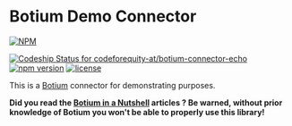 # Botium Demo Connector

[![NPM](https://nodei.co/npm/botium-connector-echo.png?downloads=true&downloadRank=true&stars=true)](https://nodei.co/npm/botium-connector-echo/)

[![Codeship Status for codeforequity-at/botium-connector-echo](https://app.codeship.com/projects/fd625c10-c64c-0136-db44-0eb186de3d7b/status?branch=master)](https://app.codeship.com/projects/314507)
[![npm version](https://badge.fury.io/js/botium-connector-echo.svg)](https://badge.fury.io/js/botium-connector-echo)
[![license](https://img.shields.io/github/license/mashape/apistatus.svg)]()

This is a [Botium](https://github.com/codeforequity-at/botium-core) connector for demonstrating purposes.

__Did you read the [Botium in a Nutshell](https://medium.com/@floriantreml/botium-in-a-nutshell-part-1-overview-f8d0ceaf8fb4) articles ? Be warned, without prior knowledge of Botium you won't be able to properly use this library!__
